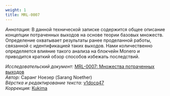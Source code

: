 ```yaml
---
weight: 1
title: MRL-0007
---
```


_Аннотация:_ В данной технической записке содержится общее описание концепции потраченных выходов на основе теории базовых множеств. Определение охватывает результаты ранее проделанной работы, связанной с идентификацией таких выходов. Нами количественно определяется влияние такого анализа на блокчейн Monero и приводится краткий обзор способов избежать последствий.​

_Исследовательский документ:_ [MRL-0007: Множества потраченных выходов](https://docs.xmr.ru/research/mrl-0007/MRL-0007.pdf)  
_Автор:_ Саранг Ноезер (Sarang Noether)  
_Вёрстка и редактирование текста:_ [v1docq47](https://t.me/v1docq47)  
_Коррекция:_ [Kukima](https://t.me/Kukima)
